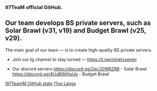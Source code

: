 ### 97TeaM official GitHub.

## Our team develops BS private servers, such as Solar Brawl (v31, v19) and Budget Brawl (v25, v29).
The main goal of our team — is to create high-quality BS private servers.

- Join our tg channel to stay turned — https://t.me/ninetyseven

- Our discord servers
https://discord.gg/2qc32WRZRB - Solar Brawl
https://discord.gg/4UzBWjHuUe - Budget Brawl

[!97TeamM GitHub stats](https://github-readme-stats.vercel.app/api?username=97TeaM&theme=rose_pine)
[!Top Langs](https://github-readme-stats.vercel.app/api/top-langs/?username=97TeaM&theme=rose_pine)
